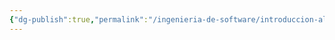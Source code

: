 ```yaml
---
{"dg-publish":true,"permalink":"/ingenieria-de-software/introduccion-al-desarrollo-de-software/conceptos-basicos/"}
---
```


